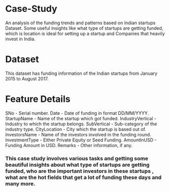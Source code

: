 # Case-Study

An analysis of the funding trends and patterns based on Indian startups Dataset. Some useful insights like what type of startups are getting funded, which is location is ideal for setting up a startup and Companies that heavily invest in India.

# Dataset
This dataset has funding information of the Indian startups from January 2015 to August 2017.

# Feature Details 

SNo - Serial number.
Date - Date of funding in format DD/MM/YYYY.
StartupName - Name of the startup which got funded.
IndustryVertical - Industry to which the startup belongs.
SubVertical - Sub-category of the industry type.
CityLocation - City which the startup is based out of.
InvestorsName - Name of the investors involved in the funding round.
InvestmentType - Either Private Equity or Seed Funding.
AmountInUSD - Funding Amount in USD.
Remarks - Other information, if any.

### This case study involves various tasks and getting some beautiful insights about what type of startups are getting funded, who are the important investors in these startups , what are the hot fields that get a lot of funding these days and many more.  


